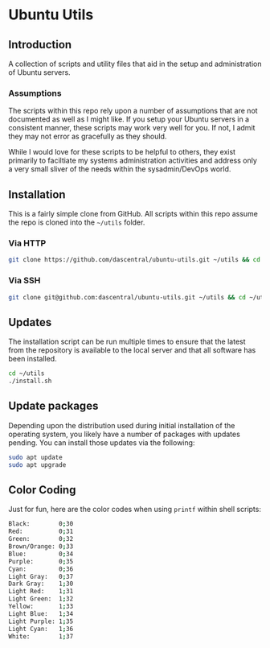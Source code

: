 # Ubuntu Utils

## Introduction

A collection of scripts and utility files that aid in the setup and administration of Ubuntu servers.

### Assumptions

The scripts within this repo rely upon a number of assumptions that are not documented as well as I might like. If you setup your Ubuntu servers in a consistent manner, these scripts may work very well for you. If not, I admit they may not error as gracefully as they should.

While I would love for these scripts to be helpful to others, they exist primarily to faciltiate my systems administration activities and address only a very small sliver of the needs within the sysadmin/DevOps world.

## Installation

This is a fairly simple clone from GitHub. All scripts within this repo assume the repo is cloned into the `~/utils` folder.

### Via HTTP

```bash
git clone https://github.com/dascentral/ubuntu-utils.git ~/utils && cd ~/utils && ./install.sh
```

### Via SSH

```bash
git clone git@github.com:dascentral/ubuntu-utils.git ~/utils && cd ~/utils && ./install.sh
```

## Updates

The installation script can be run multiple times to ensure that the latest from the repository is available to the local server and that all software has been installed.

```bash
cd ~/utils
./install.sh
```

## Update packages

Depending upon the distribution used during initial installation of the operating system, you likely have a number of packages with updates pending. You can install those updates via the following:

```bash
sudo apt update
sudo apt upgrade
```

## Color Coding

Just for fun, here are the color codes when using `printf` within shell scripts:

```bash
Black:        0;30
Red:          0;31
Green:        0;32
Brown/Orange: 0;33
Blue:         0;34
Purple:       0;35
Cyan:         0;36
Light Gray:   0;37
Dark Gray:    1;30
Light Red:    1;31
Light Green:  1;32
Yellow:       1;33
Light Blue:   1;34
Light Purple: 1;35
Light Cyan:   1;36
White:        1;37
```

